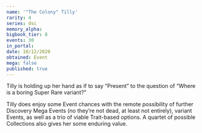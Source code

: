 ```yaml
---
name: '"The Colony" Tilly'
rarity: 4
series: dsc
memory_alpha:
bigbook_tier: 8
events: 30
in_portal:
date: 10/12/2020
obtained: Event
mega: false
published: true
---
```


Tilly is holding up her hand as if to say “Present” to the question of “Where is a boring Super Rare variant?”

Tilly does enjoy some Event chances with the remote possibility of further Discovery Mega Events (no they’re not dead, at least not entirely), variant Events, as well as a trio of viable Trait-based options. A quartet of possible Collections also gives her some enduring value.
